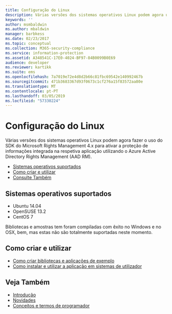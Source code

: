 ```yaml
---
title: Configuração do Linux
description: Várias versões dos sistemas operativos Linux podem agora utilizar o Rights Management SDK 4.x.
keywords: ''
author: msmbaldwin
ms.author: mbaldwin
manager: barbkess
ms.date: 02/23/2017
ms.topic: conceptual
ms.collection: M365-security-compliance
ms.service: information-protection
ms.assetid: A348541C-17E0-4024-BF97-84B0099B0E69
audience: developer
ms.reviewer: kartikk
ms.suite: ems
ms.openlocfilehash: 7a7019e72e4d8d2b66c81fbc69542e140992467b
ms.sourcegitcommit: 471b3683367d93f0673c1cf276a15f83572aa80e
ms.translationtype: MT
ms.contentlocale: pt-PT
ms.lasthandoff: 03/05/2019
ms.locfileid: "57330224"
---
```

# <a name="linux-setup"></a>Configuração do Linux

Várias versões dos sistemas operativos Linux podem agora fazer o uso do SDK do Microsoft Rights Management 4.x para ativar a proteção de informações integrada na respetiva aplicação utilizando o Azure Active Directory Rights Management (AAD RM).

- [Sistemas operativos suportados](#supported-operating-systems)
- [Como criar e utilizar](#how-to-build-and-use)
- [Consulte Também](#see-also)

## <a name="supported-operating-systems"></a>Sistemas operativos suportados

- Ubuntu 14.04
- OpenSUSE 13.2
- CentOS 7

Bibliotecas e amostras tem foram compiladas com êxito no Windows e no OSX, bem, mas estas não são totalmente suportadas neste momento.
 
## <a name="how-to-build-and-use"></a>Como criar e utilizar

- [Como criar bibliotecas e aplicações de exemplo](https://github.com/AzureAD/rms-sdk-for-cpp/wiki/How-to-Build)
- [Como instalar e utilizar a aplicação em sistemas de utilizador](https://github.com/AzureAD/rms-sdk-for-cpp/wiki/How-to-Use)

## <a name="see-also"></a>Veja Também

- [Introdução](get-started.md)
- [Novidades](release-notes.md)
- [Conceitos e termos de programador](core-concepts.md)
